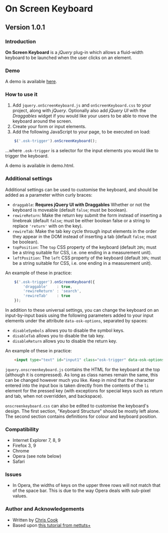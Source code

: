 On Screen Keyboard
=============

Version 1.0.1
-----------

### Introduction

__On Screen Keyboard__ is a _jQuery_ plug-in which allows a fluid-width keyboard to be launched when the user clicks on an element.

### Demo

A demo is available [here](http://chriscook.github.com/on-screen-keyboard/).

### How to use it

1. Add `jquery.onScreenKeyboard.js` and `onScreenKeyboard.css` to your project, along with _jQuery_. Optionally also add _jQuery UI_ with the _Draggables_ widget if you would like your users to be able to move the keyboard around the screen.
2. Create your form or input elements.
3. Add the following JavaScript to your page, to be executed on load:

```javascript
	$('.osk-trigger').onScreenKeyboard();
```

...where `.osk-trigger` is a selector for the input elements you would like to trigger the keyboard.

A demo is available in demo.html.

### Additional settings

Additional settings can be used to customise the keyboard, and should be added as a parameter within curly braces:

+ `draggable`: __Requres jQuery UI with Draggables__ Whether or not the keyboard is moveable (default `false`; must be boolean).
+ `rewireReturn`: Make the return key submit the form instead of inserting a linebreak (default `false`; must be either boolean false or a string to replace `'return'` with on the key).
+ `rewireTab`: Make the tab key cycle through input elements in the order they appear in the DOM instead of inserting a tab (default `false`; must be boolean).
+ `topPosition`: The `top` CSS property of the keyboard (default `20%`; must be a string suitable for CSS, i.e. one ending in a measurement unit).
+ `leftPosition`: The `left` CSS property of the keyboard (default `30%`; must be a string suitable for CSS, i.e. one ending in a measurement unit).

An example of these in practice:

```javascript
	$('.osk-trigger').onScreenKeyboard({
		'draggable'    : true,
		'rewireReturn' : 'search',
		'rewireTab'    : true
	});
```

In addition to these universal settings, you can change the keyboard on an input-by-input basis using the following parameters added to your input elements under the attribute `data-osk-options`, separated by spaces:

+ `disableSymbols` allows you to disable the symbol keys.
+ `disableTab` allows you to disable the tab key.
+ `disableReturn` allows you to disable the return key.

An example of these in practice:

```html
	<input type="text" id="input1" class="osk-trigger" data-osk-options="disableReturn disableTab">
```

`jquery.onscreenkeyboard.js` contains the HTML for the keyboard at the top (although it is compressed). As long as class names remain the same, this can be changed however much you like. Keep in mind that the character entered into the input box is taken directly from the contents of the `li` element for the pressed key (with exceptions for special keys such as return and tab, when not overridden, and backspace).

`onscreenkeyboard.css` can also be edited to customise the keyboard's design. The first section, "Keyboard Structure" should be mostly left alone. The second section contains definitions for colour and keyboard position.

### Compatibility

+ Internet Explorer 7, 8, 9
+ Firefox 3, 9
+ Chrome
+ Opera (see note below)
+ Safari

### Issues

+ In Opera, the widths of keys on the upper three rows will not match that of the space bar. This is due to the way Opera deals with sub-pixel values.

### Author and Acknowledgements

+ Written by [Chris Cook](http://chris-cook.co.uk)
+ Based upon [this tutorial from nettuts+](http://net.tutsplus.com/tutorials/javascript-ajax/creating-a-keyboard-with-css-and-jquery/)
